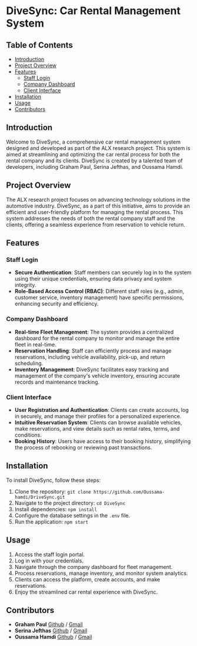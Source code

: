 # DiveSync: Car Rental Management System

## Table of Contents

- [Introduction](#introduction)
- [Project Overview](#project-overview)
- [Features](#features)
  - [Staff Login](#staff-login)
  - [Company Dashboard](#company-dashboard)
  - [Client Interface](#client-interface)
- [Installation](#installation)
- [Usage](#usage)
- [Contributors](#contributors)

## Introduction

Welcome to DiveSync, a comprehensive car rental management system designed and developed as part of the ALX research project. This system is aimed at streamlining and optimizing the car rental process for both the rental company and its clients. DiveSync is created by a talented team of developers, including Graham Paul, Serina Jefthas, and Oussama Hamdi.

## Project Overview

The ALX research project focuses on advancing technology solutions in the automotive industry. DiveSync, as a part of this initiative, aims to provide an efficient and user-friendly platform for managing the rental process. This system addresses the needs of both the rental company staff and the clients, offering a seamless experience from reservation to vehicle return.

## Features

### Staff Login

- **Secure Authentication**: Staff members can securely log in to the system using their unique credentials, ensuring data privacy and system integrity.
- **Role-Based Access Control (RBAC)**: Different staff roles (e.g., admin, customer service, inventory management) have specific permissions, enhancing security and efficiency.

### Company Dashboard

- **Real-time Fleet Management**: The system provides a centralized dashboard for the rental company to monitor and manage the entire fleet in real-time.
- **Reservation Handling**: Staff can efficiently process and manage reservations, including vehicle availability, pick-up, and return scheduling.
- **Inventory Management**: DiveSync facilitates easy tracking and management of the company's vehicle inventory, ensuring accurate records and maintenance tracking.

### Client Interface

- **User Registration and Authentication**: Clients can create accounts, log in securely, and manage their profiles for a personalized experience.
- **Intuitive Reservation System**: Clients can browse available vehicles, make reservations, and view details such as rental rates, terms, and conditions.
- **Booking History**: Users have access to their booking history, simplifying the process of rebooking or reviewing past transactions.

## Installation

To install DiveSync, follow these steps:

1. Clone the repository: `git clone https://github.com/Oussama-hamdi/DriveSync.git`
2. Navigate to the project directory: `cd DiveSync`
3. Install dependencies: `npm install`
4. Configure the database settings in the `.env` file.
5. Run the application: `npm start`

## Usage

1. Access the staff login portal.
2. Log in with your credentials.
3. Navigate through the company dashboard for fleet management.
4. Process reservations, manage inventory, and monitor system analytics.
5. Clients can access the platform, create accounts, and make reservations.
6. Enjoy the streamlined car rental experience with DiveSync.

## Contributors

- **Graham Paul** [Github](https://github.com/gpaul988) / [Gmail](gpaul988@gmail.com)
- **Serina Jefthas** [Github](https://github.com/Serinajefthas) / [Gmail](serina.jefthas@gmail.com)
- **Oussama Hamdi** [Github](https://github.com/Oussama-hamdi) / [Gmail](ohamdi776@gmail.com)
